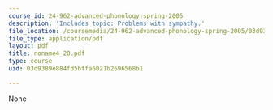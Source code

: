 ```yaml
---
course_id: 24-962-advanced-phonology-spring-2005
description: 'Includes topic: Problems with sympathy.'
file_location: /coursemedia/24-962-advanced-phonology-spring-2005/03d9389e884fd5bffa6021b2696568b1_noname4_20.pdf
file_type: application/pdf
layout: pdf
title: noname4_20.pdf
type: course
uid: 03d9389e884fd5bffa6021b2696568b1

---
```

None